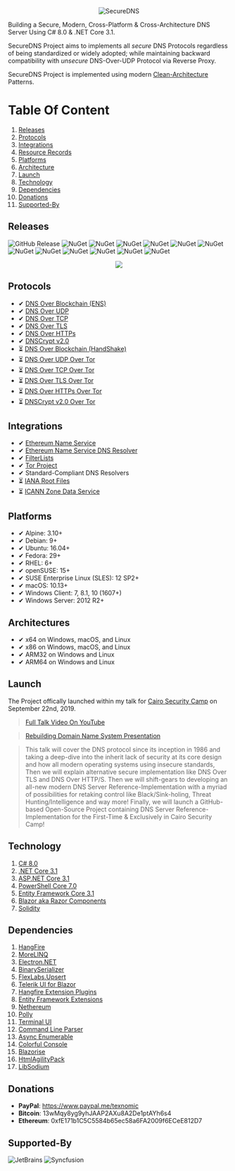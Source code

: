 ﻿<div style="text-align:center"><img src="https://raw.githubusercontent.com/Texnomic/SecureDNS/master/docs/Logo.png" alt="SecureDNS" /></div>


Building a Secure, Modern, Cross-Platform & Cross-Architecture DNS Server Using C# 8.0 & .NET Core 3.1.

SecureDNS Project aims to implements all *secure* DNS Protocols regardless of being standardized or widely adopted; while maintaining backward compatibility with *unsecure* DNS-Over-UDP Protocol via Reverse Proxy.

SecureDNS Project is implemented using modern [Clean-Architecture](https://www.amazon.com/Clean-Architecture-Craftsmans-Software-Structure/dp/0134494164) Patterns.

# Table Of Content

1. [Releases](#Releases)
2. [Protocols](#Protocols)
3. [Integrations](#Integrations)
4. [Resource Records](https://github.com/Texnomic/SecureDNS/wiki/Supported-Resource-Records)
5. [Platforms](#Platforms)
6. [Architecture](#Architecture)
7. [Launch](#Launch)
8. [Technology](#Technology)
9. [Dependencies](#Dependencies)
10. [Donations](#Donations)
11. [Supported-By](#Supported-By)

## Releases

![GitHub Release](https://img.shields.io/github/v/release/Texnomic/SecureDNS?include_prereleases&label=GitHub%20Release%20|%20Terminal%20Edition&style=flat-square) 
![NuGet](https://img.shields.io/nuget/vpre/Texnomic.Sodium?label=NuGet%20%7C%20Texnomic.Sodium&style=flat-square)
![NuGet](https://img.shields.io/nuget/vpre/Texnomic.Socks5?label=NuGet%20%7C%20%09Texnomic.Socks5&style=flat-square)
![NuGet](https://img.shields.io/nuget/vpre/Texnomic.FilterLists?label=NuGet%20%7C%20%09Texnomic.FilterLists&style=flat-square)
![NuGet](https://img.shields.io/nuget/vpre/Texnomic.ENS.BaseRegistrar?label=NuGet%20%7C%20%09Texnomic.ENS.BaseRegistrar&style=flat-square)
![NuGet](https://img.shields.io/nuget/vpre/Texnomic.ENS.PublicResolver?label=NuGet%20%7C%20%09Texnomic.ENS.PublicResolver&style=flat-square)
![NuGet](https://img.shields.io/nuget/vpre/Texnomic.SecureDNS.Abstractions?label=NuGet%20%7C%20Texnomic.SecureDNS.Abstractions&style=flat-square) 
![NuGet](https://img.shields.io/nuget/vpre/Texnomic.SecureDNS.Core?label=NuGet%20%7C%20Texnomic.SecureDNS.Core&style=flat-square)
![NuGet](https://img.shields.io/nuget/vpre/Texnomic.SecureDNS.Protocols?label=NuGet%20%7C%20Texnomic.SecureDNS.Protocols&style=flat-square)
![NuGet](https://img.shields.io/nuget/vpre/Texnomic.SecureDNS.Serialization?label=NuGet%20%7C%20Texnomic.SecureDNS.Serialization&style=flat-square)
![NuGet](https://img.shields.io/nuget/vpre/Texnomic.SecureDNS.Middlewares?label=NuGet%20%7C%20%09Texnomic.SecureDNS.Middlewares&style=flat-square)
![NuGet](https://img.shields.io/nuget/vpre/Texnomic.SecureDNS.Servers?label=NuGet%20%7C%20%09Texnomic.SecureDNS.Servers&style=flat-square)
![NuGet](https://img.shields.io/nuget/vpre/Texnomic.SecureDNS.Extensions?label=NuGet%20%7C%20%09Texnomic.SecureDNS.Extensions&style=flat-square)

<div style="text-align:center"><a href="https://www.youtube.com/embed/24QwvJ1VTmQ"><img src="https://raw.githubusercontent.com/Texnomic/SecureDNS/master/docs/YouTube.png" /></a></div>



## Protocols

- ✔ [DNS Over Blockchain (ENS)](https://ens.domains/)
- ✔ [DNS Over UDP](https://tools.ietf.org/html/rfc1035)
- ✔ [DNS Over TCP](https://tools.ietf.org/html/rfc1035)
- ✔ [DNS Over TLS](https://tools.ietf.org/html/rfc7858)
- ✔ [DNS Over HTTPs](https://tools.ietf.org/html/rfc8484)
- ✔ [DNSCrypt v2.0](https://dnscrypt.info/)
- ⏳ [DNS Over Blockchain (HandShake)](https://handshake.org/)
- ⏳ [DNS Over UDP Over Tor](https://tools.ietf.org/html/rfc1035)
- ⏳ [DNS Over TCP Over Tor](https://tools.ietf.org/html/rfc1035)
- ⏳ [DNS Over TLS Over Tor](https://tools.ietf.org/html/rfc7858)
- ⏳ [DNS Over HTTPs Over Tor](https://tools.ietf.org/html/rfc8484)
- ⏳ [DNSCrypt v2.0 Over Tor](https://dnscrypt.info/)

## Integrations

- ✔ [Ethereum Name Service](https://ens.domains/)
- ✔ [Ethereum Name Service DNS Resolver](https://github.com/ensdomains/resolvers)
- ✔ [FilterLists](https://github.com/collinbarrett/FilterLists)
- ✔ [Tor Project](https://www.torproject.org/)
- ✔ Standard-Compliant DNS Resolvers
- ⏳ [IANA Root Files](https://www.iana.org/domains/root/files)
- ⏳ [ICANN Zone Data Service](https://czds.icann.org/home)


## Platforms

- ✔ Alpine: 3.10+
- ✔ Debian: 9+
- ✔ Ubuntu: 16.04+
- ✔ Fedora: 29+
- ✔ RHEL: 6+
- ✔ openSUSE: 15+
- ✔ SUSE Enterprise Linux (SLES): 12 SP2+
- ✔ macOS: 10.13+
- ✔ Windows Client: 7, 8.1, 10 (1607+)
- ✔ Windows Server: 2012 R2+

## Architectures

- ✔ x64 on Windows, macOS, and Linux
- ✔ x86 on Windows, macOS, and Linux
- ✔ ARM32 on Windows and Linux
- ✔ ARM64 on Windows and Linux

## Launch

The Project offically launched within my talk for [Cairo Security Camp](https://cairosecuritycamp.com/sessions/rebuilding-the-domain-name-system/) on September 22nd, 2019.

>[Full Talk Video On YouTube](https://youtu.be/1Gxk40dmbFM)

>[Rebuilding Domain Name System Presentation](https://raw.githubusercontent.com/Texnomic/SecureDNS/master/docs/Rebuilding.DNS.pptx)

>This talk will cover the DNS protocol since its inception in 1986 and taking a deep-dive into the inherit lack of security at its core design and how all modern operating systems using insecure standards, Then we will explain alternative secure implementation like DNS Over TLS and DNS Over HTTP/S. Then we will shift-gears to developing an all-new modern DNS Server Reference-Implementation with a myriad of possibilities for retaking control like Black/Sink-holing, Threat Hunting/Intelligence and way more! Finally, we will launch a GitHub-based Open-Source Project containing DNS Server Reference-Implementation for the First-Time & Exclusively in Cairo Security Camp!

## Technology

1. [C# 8.0](https://docs.microsoft.com/en-us/dotnet/csharp/whats-new/csharp-8)
2. [.NET Core 3.1](https://dotnet.microsoft.com/download/dotnet-core/3.0)
3. [ASP.NET Core 3.1](https://dotnet.microsoft.com/download/dotnet-core/3.0)
4. [PowerShell Core 7.0](https://github.com/PowerShell/PowerShell)
5. [Entity Framework Core 3.1](https://docs.microsoft.com/en-us/ef/core/)
6. [Blazor aka Razor Components](https://dotnet.microsoft.com/apps/aspnet/web-apps/client)
7. [Solidity](https://github.com/ethereum/solidity)

## Dependencies

1. [HangFire](https://www.hangfire.io/)
2. [MoreLINQ](https://github.com/morelinq/MoreLINQ)
3. [Electron.NET](https://github.com/ElectronNET/Electron.NET)
4. [BinarySerializer](https://github.com/jefffhaynes/BinarySerializer)
5. [FlexLabs.Upsert](https://github.com/artiomchi/FlexLabs.Upsert)
6. [Telerik UI for Blazor](https://www.telerik.com/blazor-ui)
7. [Hangfire Extension Plugins](https://github.com/wanlitao/HangfireExtension)
8. [Entity Framework Extensions](https://entityframework-extensions.net)
9. [Nethereum](https://nethereum.com/)
10. [Polly](https://github.com/App-vNext/Polly)
11. [Terminal UI](https://github.com/migueldeicaza/gui.cs)
12. [Command Line Parser](https://github.com/commandlineparser/commandline)
13. [Async Enumerable](https://github.com/Dasync/AsyncEnumerable)
14. [Colorful Console](http://colorfulconsole.com/)
15. [Blazorise](https://blazorise.com/)
16. [HtmlAgilityPack](https://html-agility-pack.net/)
17. [LibSodium](https://github.com/jedisct1/libsodium)

## Donations

* **PayPal**: https://www.paypal.me/texnomic
* **Bitcoin**: 13wMqy8yg9yhJAAP2AXu8A2De1ptAYh6s4
* **Ethereum**: 0xfE171b1C5C5584b65ec58a6FA2009f6ECeE812D7

## Supported-By

![JetBrains](https://raw.githubusercontent.com/Texnomic/SecureDNS/master/docs/JetBrains.png "JetBrains")
![Syncfusion](https://raw.githubusercontent.com/Texnomic/SecureDNS/master/docs/Syncfusion.png "Syncfusion")

